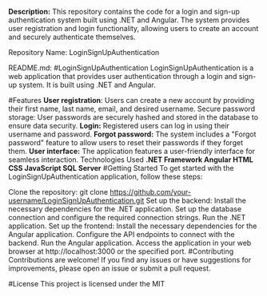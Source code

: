 **Description:**
This repository contains the code for a login and sign-up authentication system built using .NET and Angular. The system provides user registration and login functionality, allowing users to create an account and securely authenticate themselves.

Repository Name: LoginSignUpAuthentication

README.md:
#LoginSignUpAuthentication
LoginSignUpAuthentication is a web application that provides user authentication through a login and sign-up system. It is built using .NET and Angular.

#Features
**User registration**: Users can create a new account by providing their first name, last name, email, and desired username.
Secure password storage: User passwords are securely hashed and stored in the database to ensure data security.
**Login:** Registered users can log in using their username and password.
**Forgot password:** The system includes a "Forgot password" feature to allow users to reset their passwords if they forget them.
**User interface:** The application features a user-friendly interface for seamless interaction.
Technologies Used
**.NET Framework
Angular
HTML
CSS
JavaScript
SQL Server**
#Getting Started
To get started with the LoginSignUpAuthentication application, follow these steps:

Clone the repository: git clone https://github.com/your-username/LoginSignUpAuthentication.git
Set up the backend:
Install the necessary dependencies for the .NET application.
Set up the database connection and configure the required connection strings.
Run the .NET application.
Set up the frontend:
Install the necessary dependencies for the Angular application.
Configure the API endpoints to connect with the backend.
Run the Angular application.
Access the application in your web browser at http://localhost:3000 or the specified port.
#Contributing
Contributions are welcome! If you find any issues or have suggestions for improvements, please open an issue or submit a pull request.

#License
This project is licensed under the MIT

